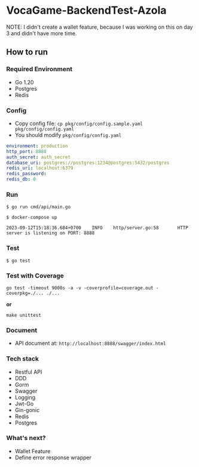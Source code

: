 # VocaGame-BackendTest-Azola

NOTE: I didn't create a wallet feature, because I was working on this on day 3 and didn't have more time.

## How to run

### Required Environment

- Go 1.20
- Postgres
- Redis

### Config

- Copy config file: `cp pkg/config/config.sample.yaml pkg/config/config.yaml`
- You should modify `pkg/config/config.yaml`

```yaml
environment: production
http_port: 8888
auth_secret: auth_secret
database_uri: postgres://postgres:1234@postgres:5432/postgres
redis_uri: localhost:6379
redis_password:
redis_db: 0
```

### Run

```shell script
$ go run cmd/api/main.go
```

```docker compose
$ docker-compose up
```

```
2023-09-12T15:18:36.684+0700    INFO    http/server.go:58       HTTP server is listening on PORT: 8888
```

### Test

```shell script
$ go test
```

### Test with Coverage

```shell script
go test -timeout 9000s -a -v -coverprofile=coverage.out -coverpkg=./... ./...
```

**or**

```shell script
make unittest
```

### Document

- API document at: `http://localhost:8888/swagger/index.html`

### Tech stack

- Restful API
- DDD
- Gorm
- Swagger
- Logging
- Jwt-Go
- Gin-gonic
- Redis
- Postgres

### What's next?

- Wallet Feature
- Define error response wrapper
